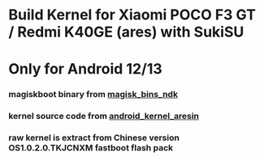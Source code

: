 # Build Kernel for Xiaomi POCO F3 GT / Redmi K40GE (ares) with SukiSU 
# Only for Android 12/13

### magiskboot binary from [magisk_bins_ndk](https://github.com/xiaoxindada/magisk_bins_ndk)
### kernel source code from [android_kernel_aresin](https://github.com/Tkpointz/android_kernel_aresin)
### raw kernel is extract from Chinese version OS1.0.2.0.TKJCNXM fastboot flash pack